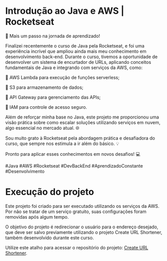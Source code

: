 # Introdução ao Java e AWS | Rocketseat

🚀 Mais um passo na jornada de aprendizado!

Finalizei recentemente o curso de Java pela Rocketseat, e foi uma experiência incrível que ampliou ainda mais meu conhecimento em desenvolvimento back-end. Durante o curso, tivemos a oportunidade de desenvolver um sistema de encurtador de URLs, aplicando conceitos fundamentais de Java e integrando com serviços da AWS, como:

🔹 AWS Lambda para execução de funções serverless;

🔹 S3 para armazenamento de dados;

🔹 API Gateway para gerenciamento das APIs;

🔹 IAM para controle de acesso seguro.

Além de reforçar minha base no Java, este projeto me proporcionou uma visão prática sobre como escalar soluções utilizando serviços em nuvem, algo essencial no mercado atual. 🌐

Sou muito grato à Rocketseat pela abordagem prática e desafiadora do curso, que sempre nos estimula a ir além do básico. 💡

Pronto para aplicar esses conhecimentos em novos desafios! 💻

#Java #AWS #Rocketseat #DevBackEnd #AprendizadoConstante #Desenvolvimento

# Execução do projeto

Este projeto foi criado para ser executado utilizando os serviços da AWS. Por não se tratar de um serviço gratuito, suas configurações foram removidas após algum tempo.

O objetivo do projeto é redirecionar o usuário para o endereço desejado, que deve ser salvo previamente utilizando o projeto Create URL Shortener, também desenvolvido durante este curso.

Utilize este atalho para acessar o repositório do projeto: [Create URL Shortener](https://github.com/deibsoncogo/create-url-shortener-rocketseat).
